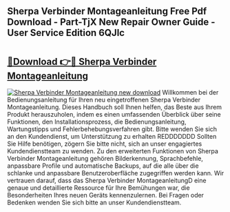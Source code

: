 ## Sherpa Verbinder Montageanleitung Free Pdf Download - Part-TjX New Repair Owner Guide - User Service Edition 6QJlc

# <h2><a href="http://df6cuso.blite.top/?on=Sherpa+Verbinder+Montageanleitung">🔗Download 👉🔴 Sherpa Verbinder Montageanleitung</a></h2>

[![Sherpa Verbinder Montageanleitung new download](https://i.imgur.com/lujVjoI.png)](http://df6cuso.blite.top/?on=Sherpa+Verbinder+Montageanleitung)
Willkommen bei der Bedienungsanleitung für Ihren neu eingetroffenen Sherpa Verbinder Montageanleitung. Dieses Handbuch soll Ihnen helfen, das Beste aus Ihrem Produkt herauszuholen, indem es einen umfassenden Überblick über seine Funktionen, den Installationsprozess, die Bedienungsanleitung, Wartungstipps und Fehlerbehebungsverfahren gibt. Bitte wenden Sie sich an den Kundendienst, um Unterstützung zu erhalten REDDDDDDD Sollten Sie Hilfe benötigen, zögern Sie bitte nicht, sich an unser engagiertes Kundendienstteam zu wenden. Zu den erweiterten Funktionen von Sherpa Verbinder Montageanleitung gehören Bilderkennung, Sprachbefehle, anpassbare Profile und automatische Backups, auf die alle über die schlanke und anpassbare Benutzeroberfläche zugegriffen werden kann. Wir vertrauen darauf, dass das Sherpa Verbinder MontageanleitungD eine genaue und detaillierte Ressource für Ihre Bemühungen war, die Besonderheiten Ihres neuen Geräts kennenzulernen. Bei Fragen oder Bedenken wenden Sie sich bitte an unser Kundendienstteam.
